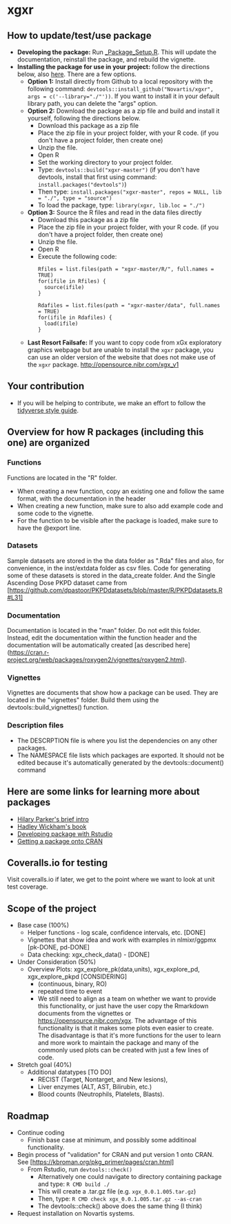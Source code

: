 # xgxr


## How to update/test/use package
* **Developing the package:** Run [_Package_Setup.R](_Package_Setup.R).  This will update the documentation, reinstall the package, and rebuild the vignette.
* **Installing the package for use in your project:** follow the directions below, also [here](_Package_Install_New_User.R).  There are a few options.
  * **Option 1:** Install directly from Github to a local repository with the following command: `devtools::install_github("Novartis/xgxr", args = c('--library="./"'))`.  If you want to install it in your default library path, you can delete the "args" option.
  * **Option 2:** Download the package as a zip file and build and install it yourself, following the directions below.
    * Download this package as a zip file
    * Place the zip file in your project folder, with your R code. (if you don't have a project folder, then create one)
    * Unzip the file.  
    * Open R 
    * Set the working directory to your project folder.
    * Type: `devtools::build("xgxr-master")` (if you don't have devtools, install that first using command: `install.packages("devtools")`)
    * Then type: `install.packages("xgxr-master", repos = NULL, lib = "./", type = "source")`
    * To load the package, type: `library(xgxr, lib.loc = "./")`
  * **Option 3:** Source the R files and read in the data files directly
    * Download this package as a zip file
    * Place the zip file in your project folder, with your R code. (if you don't have a project folder, then create one)
    * Unzip the file.  
    * Open R
    * Execute the following code:
      ``` 
      Rfiles = list.files(path = "xgxr-master/R/", full.names = TRUE)
      for(ifile in Rfiles) {
        source(ifile)
      }
      
      Rdafiles = list.files(path = "xgxr-master/data", full.names = TRUE)
      for(ifile in Rdafiles) {
        load(ifile)
      }
      ```
  * **Last Resort Failsafe:** If you want to copy code from xGx exploratory graphics webpage but are unable to install the  `xgxr` package, you can use an older version of the website that does not make use of the `xgxr` package.  http://opensource.nibr.com/xgx_v1
  
## Your contribution
* If you will be helping to contribute, we make an effort to follow the [tidyverse style guide](https://style.tidyverse.org/index.html).

## Overview for how R packages (including this one) are organized

### Functions
Functions are located in the "R" folder.  
* When creating a new function, copy an existing one and follow the same format, with the documentation in the header
* When creating a new function, make sure to also add example code and some code to the vignette.
* For the function to be visible after the package is loaded, make sure to have the @export line.  

### Datasets
Sample datasets are stored in the the data folder as ".Rda" files and also, for convenience, in the inst/extdata folder as csv files.  Code for generating some of these datasets is stored in the data_create folder.  And the Single Ascending Dose PKPD dataset came from [https://github.com/dpastoor/PKPDdatasets/blob/master/R/PKPDdatasets.R#L31]

### Documentation
Documentation is located in the "man" folder.  Do not edit this folder.  Instead, edit the documentation within the function header and the documentation will be automatically created [as described here] (https://cran.r-project.org/web/packages/roxygen2/vignettes/roxygen2.html).

### Vignettes
Vignettes are documents that show how a package can be used.  They are located in the "vignettes" folder.  Build them using the devtools::build_vignettes() function.

### Description files
* The DESCRPTION file is where you list the dependencies on any other packages.
* The NAMESPACE file lists which packages are exported.  It should not be edited because it's automatically generated by the devtools::document() command

## Here are some links for learning more about packages
* [Hilary Parker's brief intro](https://hilaryparker.com/2014/04/29/writing-an-r-package-from-scratch/)
* [Hadley Wickham's book](http://r-pkgs.had.co.nz/)
* [Developing package with Rstudio](https://support.rstudio.com/hc/en-us/articles/200486488-Developing-Packages-with-RStudio)
* [Getting a package onto CRAN](https://cran.r-project.org/web/packages/policies.html)

## Coveralls.io for testing
Visit coveralls.io if later, we get to the point where we want to look at unit test coverage.

## Scope of the project
* Base case (100%)
    * Helper functions - log scale, confidence intervals, etc. [DONE]
    * Vignettes that show idea and work with examples in nlmixr/ggpmx [pk-DONE, pd-DONE]
    * Data checking: xgx_check_data() - [DONE]
* Under Consideration (50%)
    * Overview Plots: xgx_explore_pk(data,units), xgx_explore_pd, xgx_explore_pkpd [CONSIDERING]
      * (continuous, binary, RO)
      * repeated time to event
      * We still need to align as a team on whether we want to provide this functionality, or just have the user copy the Rmarkdown documents from the vignettes or https://opensource.nibr.com/xgx.  The advantage of this functionality is that it makes some plots even easier to create.  The disadvantage is that it's more functions for the user to learn and more work to maintain the package and many of the commonly used plots can be created with just a few lines of code.
* Stretch goal (40%)
    * Additional datatypes [TO DO]
      * RECIST (Target, Nontarget, and New lesions), 
      * Liver enzymes (ALT, AST, Bilirubin, etc.)
      * Blood counts (Neutrophils, Platelets, Blasts).

## Roadmap
* Continue coding
    * Finish base case at minimum, and possibly some additinoal functionality.
* Begin process of "validation" for CRAN and put version 1 onto CRAN.
See [https://kbroman.org/pkg_primer/pages/cran.html]
  * From Rstudio, run `devtools::check()`
      * Alternatively one could navigate to directory containing package and type: `R CMD build ./`  
      * This will create a .tar.gz file (e.g. `xgx_0.0.1.005.tar.gz`)
      * Then, type: `R CMD check xgx_0.0.1.005.tar.gz --as-cran`
      * The devtools::check() above does the same thing (I think)
* Request installation on Novartis systems.
